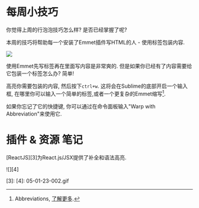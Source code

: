 # 每周小技巧

你觉得上周的行泡泡技巧怎么样? 是否已经掌握了呢?

本周的技巧将帮助每一个安装了Emmet插件写HTML的人 - 使用标签包装内容.

![][1]

使用Emmet先写标签再在里面写内容是非常爽的. 但是如果你已经有了内容需要给它包装一个标签怎么办? 简单!

高亮你需要包装的内容, 然后按下`ctrl+w`. 这将会在Sublime的底部开启一个输入框, 在哪里你可以输入一个简单的标签,或者一个更复杂的Emmet缩写[^注1].

如果你忘记了它的快捷键, 你可以通过在命令面板输入"Warp with Abbreviation"来使用它.


# 插件 & 资源 笔记

[ReactJS][3]为React.js/JSX提供了补全和语法高亮.

![][4]


[^注1]: Abbreviations, [了解更多][2].

[1]: 05-01-23-001.gif
[2]: http://docs.emmet.io/abbreviations/
[3]:
[4]: 05-01-23-002.gif



